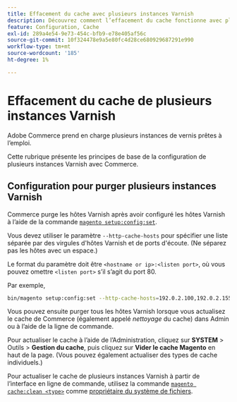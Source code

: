 ```yaml
---
title: Effacement du cache avec plusieurs instances Varnish
description: Découvrez comment l’effacement du cache fonctionne avec plusieurs instances Varnish dans Adobe Commerce. Découvrez les bonnes pratiques de configuration et de gestion.
feature: Configuration, Cache
exl-id: 289a4e54-9e73-454c-bfb9-e78e405af56c
source-git-commit: 10f324478e9a5e80fc4d28ce680929687291e990
workflow-type: tm+mt
source-wordcount: '185'
ht-degree: 1%

---
```


# Effacement du cache de plusieurs instances Varnish

Adobe Commerce prend en charge plusieurs instances de vernis prêtes à l’emploi.

Cette rubrique présente les principes de base de la configuration de plusieurs instances Varnish avec Commerce.

## Configuration pour purger plusieurs instances Varnish

Commerce purge les hôtes Varnish après avoir configuré les hôtes Varnish à l’aide de la commande [`magento setup:config:set`](../../installation/tutorials/deployment.md).

Vous devez utiliser le paramètre `--http-cache-hosts` pour spécifier une liste séparée par des virgules d&#39;hôtes Varnish et de ports d&#39;écoute. (Ne séparez pas les hôtes avec un espace.)

Le format du paramètre doit être `<hostname or ip>:<listen port>`, où vous pouvez omettre `<listen port>` s’il s’agit du port 80.

Par exemple,

```bash
bin/magento setup:config:set --http-cache-hosts=192.0.2.100,192.0.2.155:8080
```

Vous pouvez ensuite purger tous les hôtes Varnish lorsque vous actualisez le cache de Commerce (également appelé _nettoyage_ du cache) dans Admin ou à l’aide de la ligne de commande.

Pour actualiser le cache à l’aide de l’Administration, cliquez sur **SYSTEM** > Outils > **Gestion du cache**, puis cliquez sur **Vider le cache Magento** en haut de la page. (Vous pouvez également actualiser des types de cache individuels.)

Pour actualiser le cache de plusieurs instances Varnish à partir de l’interface en ligne de commande, utilisez la commande [`magento cache:clean <type>`](../cli/manage-cache.md#clean-and-flush-cache-types) comme [propriétaire du système de fichiers](../../installation/prerequisites/file-system/overview.md).

